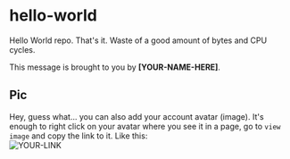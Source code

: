 # hello-world
Hello World repo. That's it. Waste of a good amount of bytes and CPU cycles.

This message is brought to you by **[YOUR-NAME-HERE]**.

## Pic

Hey, guess what... you can also add your account avatar (image). It's enough to right click on your avatar where you see it in a page, go to `view image` and copy the link to it.
Like this:  
![YOUR-LINK](https://avatars2.githubusercontent.com/u/7242607)
